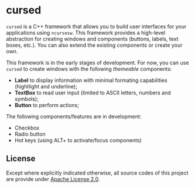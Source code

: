 # cursed

``cursed`` is a C++ framework that allows you to build user interfaces for your applications using ``ncursesw``. This framework provides a high-level abstraction for creating windows and components (buttons, labels, text boxes, etc.). You can also extend the existing components or create your own.

This framework is in the early stages of development. For now, you can use ``cursed`` to create windows with the following *themeable* components:

* **Label** to display information with minimal formating capabilities (hightlight and underline);
* **TextBox** to read user input (limited to ASCII letters, numbers and symbols);
* **Button** to perform actions;

The following components/features are in development:

* Checkbox
* Radio button
* Hot keys (using ALT+<letter> to activate/focus components)

## License

Except where explicitly indicated otherwise, all source codes of this project are provide under [Apache License 2.0](http://www.apache.org/licenses/LICENSE-2.0).
